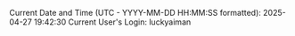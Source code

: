 Current Date and Time (UTC - YYYY-MM-DD HH:MM:SS formatted): 2025-04-27 19:42:30
Current User's Login: luckyaiman
